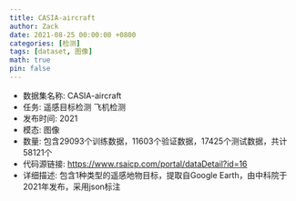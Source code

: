```yaml
---
title: CASIA-aircraft
author: Zack
date: 2021-08-25 00:00:00 +0800
categories: [检测]
tags: [dataset, 图像]
math: true
pin: false
---
```

- 数据集名称: CASIA-aircraft
- 任务: 遥感目标检测 飞机检测
- 发布时间: 2021
- 模态: 图像
- 数量: 包含29093个训练数据，11603个验证数据，17425个测试数据，共计58121个
- 代码源链接: https://www.rsaicp.com/portal/dataDetail?id=16
- 详细描述: 包含1种类型的遥感地物目标，提取自Google Earth，由中科院于2021年发布，采用json标注
